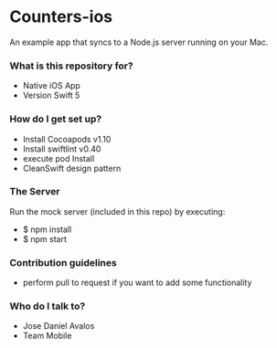 # Counters-ios #

An example app that syncs to a Node.js server running on your Mac.

### What is this repository for? ###

* Native iOS App
* Version Swift 5

### How do I get set up? ###

* Install Cocoapods v1.10
* Install swiftlint v0.40
* execute pod Install
* CleanSwift design pattern

### The Server

Run the mock server (included in this repo) by executing:

* $ npm install
* $ npm start

### Contribution guidelines ###

* perform pull to request if you want to add some functionality

### Who do I talk to? ###

* Jose Daniel Avalos
* Team Mobile


